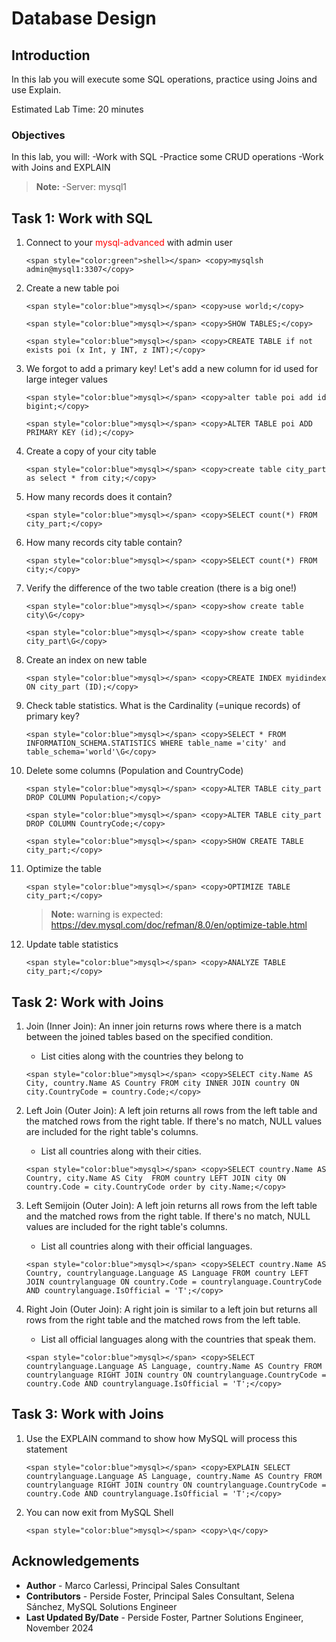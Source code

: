 # Database Design

## Introduction
In this lab you will execute some SQL operations, practice using Joins and use Explain.

Estimated Lab Time: 20 minutes

### Objectives
In this lab, you will:
-Work with SQL 
-Practice some CRUD operations
-Work with Joins and EXPLAIN

> **Note:** 
  -Server: mysql1

## Task 1: Work with SQL

1. Connect to your <span style="color:red">mysql-advanced</span> with admin user
    ```
    <span style="color:green">shell></span> <copy>mysqlsh admin@mysql1:3307</copy>
    ```

2. Create a new table poi
     ```
    <span style="color:blue">mysql></span> <copy>use world;</copy>
    ```
     ```
    <span style="color:blue">mysql></span> <copy>SHOW TABLES;</copy>
    ```
     ```
    <span style="color:blue">mysql></span> <copy>CREATE TABLE if not exists poi (x Int, y INT, z INT);</copy>
    ```

3. We forgot to add a primary key! Let's add a new column for id used for large integer values
     ```
    <span style="color:blue">mysql></span> <copy>alter table poi add id bigint;</copy>
    ```
    ```
    <span style="color:blue">mysql></span> <copy>ALTER TABLE poi ADD PRIMARY KEY (id);</copy>
    ```

4. Create a copy of your city table
    ```
    <span style="color:blue">mysql></span> <copy>create table city_part as select * from city;</copy>
    ```

5. How many records does it contain?
    ```
    <span style="color:blue">mysql></span> <copy>SELECT count(*) FROM city_part;</copy>
    ```

6. How many records city table contain?
    ```
    <span style="color:blue">mysql></span> <copy>SELECT count(*) FROM city;</copy>
    ```

7. Verify the difference of the two table creation (there is a big one!)
    ```
    <span style="color:blue">mysql></span> <copy>show create table city\G</copy>
    ```
    ```
    <span style="color:blue">mysql></span> <copy>show create table city_part\G</copy>
    ```

8. Create an index on new table
    ```
    <span style="color:blue">mysql></span> <copy>CREATE INDEX myidindex ON city_part (ID);</copy>
    ```

9. Check table statistics. What is the Cardinality (=unique records) of primary key?
    ```
    <span style="color:blue">mysql></span> <copy>SELECT * FROM INFORMATION_SCHEMA.STATISTICS WHERE table_name ='city' and table_schema='world'\G</copy>
    ```

10. Delete some columns (Population and CountryCode)
    ```
    <span style="color:blue">mysql></span> <copy>ALTER TABLE city_part DROP COLUMN Population;</copy>
    ```
    ```
    <span style="color:blue">mysql></span> <copy>ALTER TABLE city_part DROP COLUMN CountryCode;</copy>
    ```
    ```
    <span style="color:blue">mysql></span> <copy>SHOW CREATE TABLE city_part;</copy>
    ```

11. Optimize the table
    ```
    <span style="color:blue">mysql></span> <copy>OPTIMIZE TABLE city_part;</copy>
    ```
    > **Note:** warning is expected: https://dev.mysql.com/doc/refman/8.0/en/optimize-table.html

12. Update table statistics

    ```
    <span style="color:blue">mysql></span> <copy>ANALYZE TABLE city_part;</copy>
    ```

## Task 2: Work with Joins

1. Join (Inner Join): An inner join returns rows where there is a match between the joined tables based on the specified condition.

    - List cities along with the countries they belong to
    
    ```
    <span style="color:blue">mysql></span> <copy>SELECT city.Name AS City, country.Name AS Country FROM city INNER JOIN country ON city.CountryCode = country.Code;</copy>
    ```

2. Left Join (Outer Join): A left join returns all rows from the left table and the matched rows from the right table. If there's no match, NULL values are included for the right table's columns.

    - List all countries along with their cities.
    
    ```
    <span style="color:blue">mysql></span> <copy>SELECT country.Name AS Country, city.Name AS City  FROM country LEFT JOIN city ON country.Code = city.CountryCode order by city.Name;</copy>
    ```

3. Left Semijoin (Outer Join): A left join returns all rows from the left table and the matched rows from the right table. If there's no match, NULL values are included for the right table's columns.

    - List all countries along with their official languages.
    
    ```
    <span style="color:blue">mysql></span> <copy>SELECT country.Name AS Country, countrylanguage.Language AS Language FROM country LEFT JOIN countrylanguage ON country.Code = countrylanguage.CountryCode AND countrylanguage.IsOfficial = 'T';</copy>
    ```

4. Right Join (Outer Join): A right join is similar to a left join but returns all rows from the right table and the matched rows from the left table.
    - List all official languages along with the countries that speak them.

    ```
    <span style="color:blue">mysql></span> <copy>SELECT countrylanguage.Language AS Language, country.Name AS Country FROM countrylanguage RIGHT JOIN country ON countrylanguage.CountryCode = country.Code AND countrylanguage.IsOfficial = 'T';</copy>
    ```

## Task 3: Work with Joins

1. Use the EXPLAIN command to show how MySQL will process this statement

    ```
    <span style="color:blue">mysql></span> <copy>EXPLAIN SELECT countrylanguage.Language AS Language, country.Name AS Country FROM countrylanguage RIGHT JOIN country ON countrylanguage.CountryCode = country.Code AND countrylanguage.IsOfficial = 'T';</copy>
    ```

2.  You can now exit from MySQL Shell
    ```
    <span style="color:blue">mysql></span> <copy>\q</copy>
    ```

## Acknowledgements

- **Author** - Marco Carlessi, Principal Sales Consultant
- **Contributors** -  Perside Foster, Principal Sales Consultant, Selena Sánchez, MySQL Solutions Engineer
- **Last Updated By/Date** - Perside Foster, Partner Solutions Engineer, November 2024
